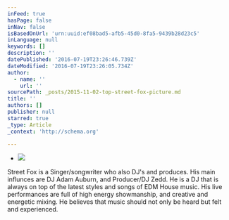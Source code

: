 ```yaml
---
inFeed: true
hasPage: false
inNav: false
isBasedOnUrl: 'urn:uuid:ef08bad5-afb5-45d0-8fa5-9439b28d23c5'
inLanguage: null
keywords: []
description: ''
datePublished: '2016-07-19T23:26:46.739Z'
dateModified: '2016-07-19T23:26:05.734Z'
author:
  - name: ''
    url: ''
sourcePath: _posts/2015-11-02-top-street-fox-picture.md
title: ''
authors: []
publisher: null
starred: true
_type: Article
_context: 'http://schema.org'

---
```

* ![](https://the-grid-user-content.s3-us-west-2.amazonaws.com/d59d85c2-db1a-4411-a68f-a29f4befe969.png)

Street Fox is a Singer/songwriter who also DJ's and produces. His main influnces are DJ Adam Auburn, and Producer/DJ Zedd. He is a DJ that is always on top of the latest styles and songs of EDM House music. His live performances are full of high energy showmanship, and creative and energetic mixing. He believes that music should not only be heard but felt and experienced.
